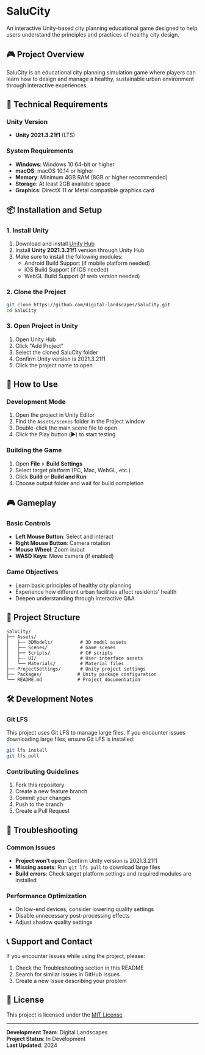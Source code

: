 # SaluCity

An interactive Unity-based city planning educational game designed to help users understand the principles and practices of healthy city design.

## 🎮 Project Overview

SaluCity is an educational city planning simulation game where players can learn how to design and manage a healthy, sustainable urban environment through interactive experiences.

## 🔧 Technical Requirements

### Unity Version
- **Unity 2021.3.21f1** (LTS)

### System Requirements
- **Windows**: Windows 10 64-bit or higher
- **macOS**: macOS 10.14 or higher  
- **Memory**: Minimum 4GB RAM (8GB or higher recommended)
- **Storage**: At least 2GB available space
- **Graphics**: DirectX 11 or Metal compatible graphics card

## 📦 Installation and Setup

### 1. Install Unity
1. Download and install [Unity Hub](https://unity3d.com/get-unity/download)
2. Install **Unity 2021.3.21f1** version through Unity Hub
3. Make sure to install the following modules:
   - Android Build Support (if mobile platform needed)
   - iOS Build Support (if iOS needed)
   - WebGL Build Support (if web version needed)

### 2. Clone the Project
```bash
git clone https://github.com/digital-landscapes/SaluCity.git
cd SaluCity
```

### 3. Open Project in Unity
1. Open Unity Hub
2. Click "Add Project"
3. Select the cloned SaluCity folder
4. Confirm Unity version is 2021.3.21f1
5. Click the project name to open

## 🎯 How to Use

### Development Mode
1. Open the project in Unity Editor
2. Find the `Assets/Scenes` folder in the Project window
3. Double-click the main scene file to open
4. Click the Play button (▶️) to start testing

### Building the Game
1. Open **File** > **Build Settings**
2. Select target platform (PC, Mac, WebGL, etc.)
3. Click **Build** or **Build and Run**
4. Choose output folder and wait for build completion

## 🎮 Gameplay

### Basic Controls
- **Left Mouse Button**: Select and interact
- **Right Mouse Button**: Camera rotation
- **Mouse Wheel**: Zoom in/out
- **WASD Keys**: Move camera (if enabled)

### Game Objectives
- Learn basic principles of healthy city planning
- Experience how different urban facilities affect residents' health
- Deepen understanding through interactive Q&A

## 📁 Project Structure

```
SaluCity/
├── Assets/
│   ├── 3DModels/          # 3D model assets
│   ├── Scenes/            # Game scenes
│   ├── Scripts/           # C# scripts
│   ├── UI/                # User interface assets
│   └── Materials/         # Material files
├── ProjectSettings/       # Unity project settings
├── Packages/             # Unity package configuration
└── README.md             # Project documentation
```

## 🛠️ Development Notes

### Git LFS
This project uses Git LFS to manage large files. If you encounter issues downloading large files, ensure Git LFS is installed:
```bash
git lfs install
git lfs pull
```

### Contributing Guidelines
1. Fork this repository
2. Create a new feature branch
3. Commit your changes
4. Push to the branch
5. Create a Pull Request

## 🔧 Troubleshooting

### Common Issues
- **Project won't open**: Confirm Unity version is 2021.3.21f1
- **Missing assets**: Run `git lfs pull` to download large files
- **Build errors**: Check target platform settings and required modules are installed

### Performance Optimization
- On low-end devices, consider lowering quality settings
- Disable unnecessary post-processing effects
- Adjust shadow quality settings

## 📞 Support and Contact

If you encounter issues while using the project, please:
1. Check the Troubleshooting section in this README
2. Search for similar issues in GitHub Issues
3. Create a new Issue describing your problem

## 📄 License

This project is licensed under the [MIT License](LICENSE)

---

**Development Team**: Digital Landscapes  
**Project Status**: In Development  
**Last Updated**: 2024